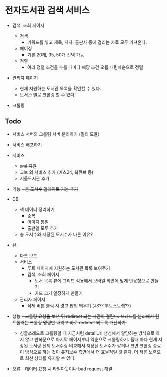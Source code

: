 # 전자도서관 검색 서비스

- 검색, 조회 페이지
  - 검색
    - 키워드를 넣고 제목, 저자, 출판사 중에 걸리는 자료 모두 가져온다.
  - 페이징
    - 기본 20개, 35, 50개 선택 가능
  - 정렬
    - 여러 정렬 조건을 누를 때마다 해당 조건 오름,내림차순으로 정렬

- 관리자 페이지
  - 현재 지원하는 도서관 목록을 확인할 수 있다. 
  - 도서관 별로 크롤링 할 수 있다.

- 크롤링
  
## Todo

- 서비스 서버와 크롤링 서버 분리하기 (멀티 모듈)
- 서비스 배포하기

- 서비스
  - ~~xml 지원~~
  - 교보 외 서비스 추가 (예스24, 북큐브 등)
  - 서울도서관 추가

- 기능
  ~~- 총 도서수 업데이트 기능 추가~~

- DB 
  - 책 데이터 정리하기
    - 중복
    - 이미지 통일
    - 출판일 모두 추가
  - 총 도서수와 저장된 도서수가 다른 이유?

- 뷰
  - 다크 모드
  - 서비스
    - 루트 페이지에 지원하는 도서관 목록 보여주기
    - 검색, 조회 페이지
      - 도서 목록 뷰에 그리드 적용해서 모바일 화면에 맞게 반응형으로 만들기
      - 카드 크기 일정하게 만들기
  - 관리자 페이지
    - 삭제 버튼 클릭 시 경고 팝업 띄우기 (JS?? 부트스트랩??)

- 성능
  ~~- 크롤링 요청을 보낸 뒤 redirect 되는 시간이 걸린다. 쓰레드를 분리해서 컨트롤러는 크롤링 명령만 내리고 바로 redirect 되도록 개선하기.~~
  - 싱글쓰레드로 크롤링할 때 지금처럼 detailUrl 생성해서 할당하는 방식으로 하지 않고 반복문으로 마지막 페이지부터 역순으로 크롤링하기.
    돌때 마다 현재 저장된 도서랑 전체 도서수랑 비교해서 저장된 도서수가 같거나 크면 크롤링 종료.
    이 방식으로 하는 것이 유지보수 측면에서 더 효율적일 것 같다. 더 적은 노력으로 최신 상태를 유지할 수 있다.

- 오류
  ~~- 데이터 요청 시 타임아웃이나 bad request 해결~~